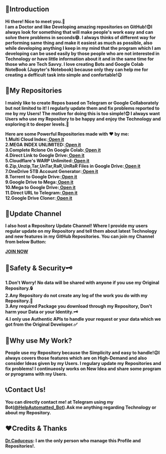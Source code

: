 <h2><b>📝Introduction</b></h2>
<p><b>Hi there! Nice to meet you.👋<br />
I am a Doctor and like Developing amazing repositories on GitHub!😊I always look for something that will make people's work easy and can solve there problems in seconds😄. I always thinks of different way for performing same thing and make it easiest as much as possible, also while developing anything I keep in my mind that the program which I am  developing can be used easily by those people who are not interested in Technology or have little information about it and in the same time for those who are Tech Savvy. I love creating Bots and Google Colab NoteBook (Jupyter's Notebook) because only they can help me for creating a defficult task into simple and confortable!😉</b></p>
<h2><b>📑My Repositories</b></h2>
<p><b>I mainly like to create Repos based on Telegram or Google Collaborately but not limited to it! I regularly update them and fix problems reported to me by my Users! The motive for doing this is too simple!😊 I always want Users who use my Repository to be happy and enjoy the Technology and exploring it to deeper levels.🤗

 Here are some Powerful Repositories made with ❤️ by me:<br />
  1.Multi Cloud Index:<a href="https://www.caduceus.ml/Multi-Cloud-Index/" alt="Multi Cloud Index"> Open it</a><br />
  2.MEGA INDEX UNLIMITED:<a href="http://www.caduceus.ml/MEGA-INDEX" alt="MEGA INDEX"> Open it</a><br />
  3.Complete Rclone On Google Colab:<a href="https://www.caduceus.ml/Rclone-Setup-on-Google-Colab/" alt="Rclone on Google Colab"> Open it</a><br />
  4.Direct Link to Google Drive:<a href="https://www.caduceus.ml/Direct-Link-to-Google-Drive/" alt="Direct-Link-To-Google-Drive"> Open it</a><br />
  5.Cloudflare's WARP Unlimited:<a href="http://www.caduceus.ml/WARP-UNLIMITED-ADVANCED" alt="WARP-UNLIMITED"> Open it</a><br />
  6.Zip,Unzip,Tar,UnTar,RaR,UnRaR Files in Google Drive:<a href="http://www.caduceus.ml/Packer-and-Extractor-of-Google-Drive/" alt="Zip,Unzip,Tar,UnTar,RaR,UnRaR Files in Google Drive"> Open it</a><br />
  7.OneDrive 5TB Account Generator:<a href="http://www.caduceus.ml/OneDrive-5TB-Account/" alt="OneDrive-5TB-Account"> Open it</a><br />
  8.Torrent to Google Drive:<a href="https://www.caduceus.ml/Torrent-to-GoogleDrive" alt="Torrent to Google Drive"> Open it</a><br />
  9.Google Drive to Mega:<a href="https://www.caduceus.ml/Google-Drive-to-MEGA" alt="Google Drive to Mega"> Open it</a><br />
  10.Mega to Google Drive:<a href="https://www.caduceus.ml/Mega-to-Google-Drive" alt="Mega to Google Drive"> Open it</a><br />
  11.Direct URL to Telegram:<a href="https://www.caduceus.ml/URL-UPLODER_V2" alt="Direct URL to Telegram"> Open it</a><br />
  12.Google Drive Cloner:<a href="https://www.caduceus.ml/Google-Drive-Cloner" alt="Google Drive Cloner"> Open it</a></b></p>
<h2><b>📢Update Channel</b></h2>
<p><b>I also host a Repository Update Channel! Where I provide my users regular update on my Repository and tell them about latest Technology and new features in my GitHub Repositories. You can join my Channel from below Button:</b></p>
<p><a href="https://telegram.me/TheCaduceusUPDATE"><b>JOIN NOW</b></a></p>
<h2><b>🔐Safety &amp; Security🗝️</b></h2>
<p><b>1.Don't Worry! No data will be shared with anyone if you use my Original Repository.🔒<br />
  2.Any Repository do not create any log of the work you do with my Repository.🔐<br />
  3.Any required Package you download through my Repository, Don't harm your Data or your Identity.🗝️<br />
  4.I only use Authentic APIs to handle your request or your data which we got from the Original Developer.✅</b></p>
<h2><b>🤔Why use My Work?</b></h2>
<p><b>People use my Repository because the Simplicity and easy to handle!😉I always covers those features which are on High-Demand and also consider Ideas given by my Users. I regulary update my Repositories and fix problems! I continueosly works on New Idea and share some program or pyrograms with my Users.</b></p>
<h2><b>📞Contact Us!</b></h2>
<p><b>You can directly contact me! at Telegram using my Bot(<a href="https://telegram.me/HelpAutomatted_Bot">@HelpAutomatted_Bot</a>).Ask me anything regarding Technology or about my Repository.</b></p>
<h2><b>❤️Credits &amp; Thanks</b></h2>
<p><b><a href="https://github.com/TheCaduceus">Dr.Caduceus</a>: I am the only person who manage this Profile and Repositories!.</b></p>
